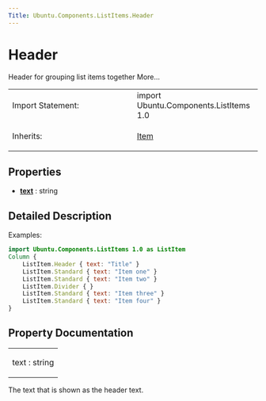 ```yaml
---
Title: Ubuntu.Components.ListItems.Header
---
```

        
Header
======

<span class="subtitle"></span>
Header for grouping list items together More...

<table>
<colgroup>
<col width="50%" />
<col width="50%" />
</colgroup>
<tbody>
<tr class="odd">
<td>Import Statement:</td>
<td>import Ubuntu.Components.ListItems 1.0</td>
</tr>
<tr class="even">
<td>Inherits:</td>
<td><p><a href="../sdk-14.10/QtQuick.Item.md">Item</a></p></td>
</tr>
</tbody>
</table>

<span id="properties"></span>
Properties
----------

-   ****[text](#text-prop)**** : string

<span id="details"></span>
Detailed Description
--------------------

Examples:

``` qml
import Ubuntu.Components.ListItems 1.0 as ListItem
Column {
    ListItem.Header { text: "Title" }
    ListItem.Standard { text: "Item one" }
    ListItem.Standard { text: "Item two" }
    ListItem.Divider { }
    ListItem.Standard { text: "Item three" }
    ListItem.Standard { text: "Item four" }
}
```

Property Documentation
----------------------

<table>
<colgroup>
<col width="100%" />
</colgroup>
<tbody>
<tr class="odd">
<td><p><span id="text-prop"></span><span class="name">text</span> : <span class="type">string</span></p></td>
</tr>
</tbody>
</table>

The text that is shown as the header text.

